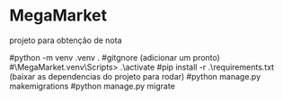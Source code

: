 # MegaMarket

projeto para obtenção de nota

#python -m venv .venv .
#gitgnore (adicionar um pronto)
#\MegaMarket\.venv\Scripts> .\activate
#pip install -r .\requirements.txt (baixar as dependencias do projeto para rodar)
#python manage.py makemigrations
#python manage.py migrate


